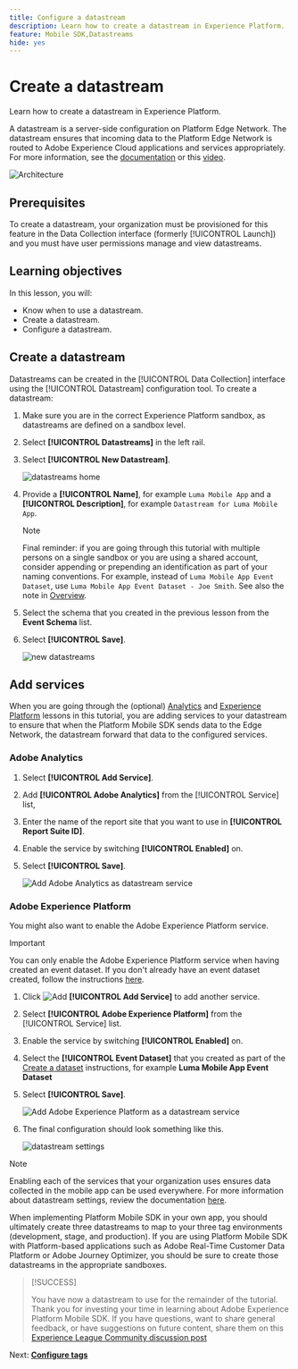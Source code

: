 ```yaml
---
title: Configure a datastream
description: Learn how to create a datastream in Experience Platform.
feature: Mobile SDK,Datastreams
hide: yes
---
```


# Create a datastream

Learn how to create a datastream in Experience Platform.

A datastream is a server-side configuration on Platform Edge Network. The datastream ensures that incoming data to the Platform Edge Network is routed to Adobe Experience Cloud applications and services appropriately. For more information, see the [documentation](https://experienceleague.adobe.com/docs/experience-platform/edge/fundamentals/datastreams.html) or this [video](https://experienceleague.adobe.com/docs/platform-learn/data-collection/edge-network/configure-datastreams.html).

![Architecture](assets/architecture.png)

## Prerequisites

To create a datastream, your organization must be provisioned for this feature in the Data Collection interface (formerly [!UICONTROL Launch]) and you must have user permissions manage and view datastreams.

## Learning objectives

In this lesson, you will:

* Know when to use a datastream.
* Create a datastream.
* Configure a datastream.

## Create a datastream

Datastreams can be created in the [!UICONTROL Data Collection] interface using the [!UICONTROL Datastream] configuration tool. To create a datastream:

1. Make sure you are in the correct Experience Platform sandbox, as datastreams are defined on a sandbox level.
1. Select **[!UICONTROL Datastreams]** in the left rail.
1. Select **[!UICONTROL New Datastream]**. 

    ![datastreams home](assets/datastream-new.png)

1. Provide a **[!UICONTROL Name]**, for example `Luma Mobile App` and a **[!UICONTROL Description]**, for example `Datastream for Luma Mobile App`.

    >[!NOTE]
    >
    >Final reminder: if you are going through this tutorial with multiple persons on a single sandbox or you are using a shared account, consider appending or prepending an identification as part of your naming conventions. For example, instead of `Luma Mobile App Event Dataset`, use `Luma Mobile App Event Dataset - Joe Smith`. See also the note in [Overview](overview.md).

1. Select the schema that you created in the previous lesson from the **Event Schema** list.
1. Select **[!UICONTROL Save]**.

    ![new datastreams](assets/datastream-name.png)


## Add services

When you are going through the (optional) [Analytics](analytics.md) and [Experience Platform](platform.md) lessons in this tutorial, you are adding services to your datastream to ensure that when the Platform Mobile SDK sends data to the Edge Network, the datastream forward that data to the configured services.

### Adobe Analytics

1. Select **[!UICONTROL Add Service]**.

1. Add **[!UICONTROL Adobe Analytics]** from the [!UICONTROL Service] list, 

1. Enter the name of the report site that you want to use in **[!UICONTROL Report Suite ID]**.

1. Enable the service by switching **[!UICONTROL Enabled]** on.

1. Select **[!UICONTROL Save]**.

   ![Add Adobe Analytics as datastream service](assets/datastream-service-aa.png)


### Adobe Experience Platform

You might also want to enable the Adobe Experience Platform service. 

>[!IMPORTANT]
>
>You can only enable the Adobe Experience Platform service when having created an event dataset. If you don't already have an event dataset created, follow the instructions [here](platform.md).

1. Click ![Add](https://spectrum.adobe.com/static/icons/workflow_18/Smock_AddCircle_18_N.svg) **[!UICONTROL Add Service]** to add another service.

1. Select **[!UICONTROL Adobe Experience Platform]** from the [!UICONTROL Service] list.

1. Enable the service by switching **[!UICONTROL Enabled]** on.

1. Select the **[!UICONTROL Event Dataset]** that you created as part of the [Create a dataset](platform.md#create-a-dataset) instructions, for example **Luma Mobile App Event Dataset**

1. Select **[!UICONTROL Save]**.

   ![Add Adobe Experience Platform as a datastream service](assets/datastream-service-aep.png)
1. The final configuration should look something like this.
   
   ![datastream settings](assets/datastream-settings.png)


>[!NOTE]
>
>Enabling each of the services that your organization uses ensures data collected in the mobile app can be used everywhere. For more information about datastream settings, review the documentation [here](https://experienceleague.adobe.com/docs/experience-platform/edge/fundamentals/datastreams.html#adobe-experience-platform-settings).

When implementing Platform Mobile SDK in your own app, you should ultimately create three datastreams to map to your three tag environments (development, stage, and production). If you are using Platform Mobile SDK with Platform-based applications such as Adobe Real-Time Customer Data Platform or Adobe Journey Optimizer, you should be sure to create those datastreams in the appropriate sandboxes.

>[!SUCCESS]
>
>You have now a datastream to use for the remainder of the tutorial.<br/>Thank you for investing your time in learning about Adobe Experience Platform Mobile SDK. If you have questions, want to share general feedback, or have suggestions on future content, share them on this [Experience League Community discussion post](https://experienceleaguecommunities.adobe.com/t5/adobe-experience-platform-launch/tutorial-discussion-implement-adobe-experience-cloud-in-mobile/td-p/443796)

Next: **[Configure tags](configure-tags.md)**
